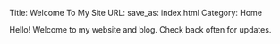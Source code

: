 Title: Welcome To My Site
URL:
save_as: index.html
Category: Home

Hello! Welcome to my website and blog. Check back often for updates. 

